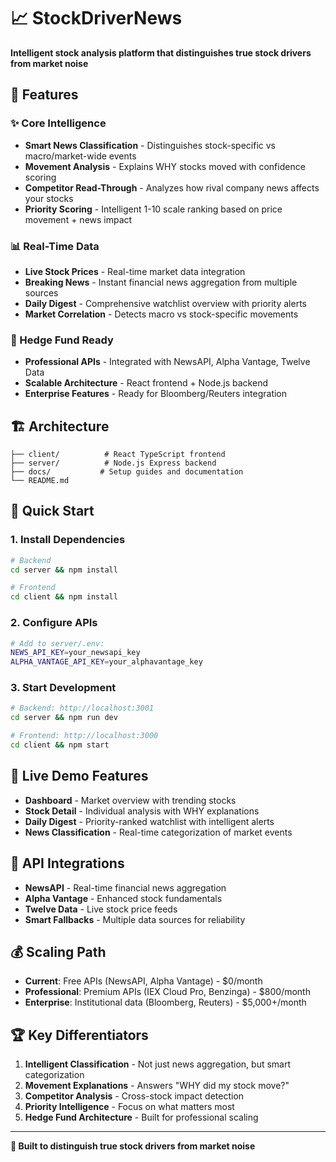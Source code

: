 # 📈 StockDriverNews

**Intelligent stock analysis platform that distinguishes true stock drivers from market noise**

## 🚀 Features

### ✨ Core Intelligence
- **Smart News Classification** - Distinguishes stock-specific vs macro/market-wide events
- **Movement Analysis** - Explains WHY stocks moved with confidence scoring
- **Competitor Read-Through** - Analyzes how rival company news affects your stocks
- **Priority Scoring** - Intelligent 1-10 scale ranking based on price movement + news impact

### 📊 Real-Time Data
- **Live Stock Prices** - Real-time market data integration
- **Breaking News** - Instant financial news aggregation from multiple sources
- **Daily Digest** - Comprehensive watchlist overview with priority alerts
- **Market Correlation** - Detects macro vs stock-specific movements

### 🏦 Hedge Fund Ready
- **Professional APIs** - Integrated with NewsAPI, Alpha Vantage, Twelve Data
- **Scalable Architecture** - React frontend + Node.js backend
- **Enterprise Features** - Ready for Bloomberg/Reuters integration

## 🏗️ Architecture

```
├── client/          # React TypeScript frontend
├── server/          # Node.js Express backend
├── docs/           # Setup guides and documentation
└── README.md
```

## 🚀 Quick Start

### 1. Install Dependencies
```bash
# Backend
cd server && npm install

# Frontend  
cd client && npm install
```

### 2. Configure APIs
```bash
# Add to server/.env:
NEWS_API_KEY=your_newsapi_key
ALPHA_VANTAGE_API_KEY=your_alphavantage_key
```

### 3. Start Development
```bash
# Backend: http://localhost:3001
cd server && npm run dev

# Frontend: http://localhost:3000
cd client && npm start
```

## 📱 Live Demo Features

- **Dashboard** - Market overview with trending stocks
- **Stock Detail** - Individual analysis with WHY explanations
- **Daily Digest** - Priority-ranked watchlist with intelligent alerts
- **News Classification** - Real-time categorization of market events

## 🔧 API Integrations

- **NewsAPI** - Real-time financial news aggregation
- **Alpha Vantage** - Enhanced stock fundamentals  
- **Twelve Data** - Live stock price feeds
- **Smart Fallbacks** - Multiple data sources for reliability

## 💰 Scaling Path

- **Current**: Free APIs (NewsAPI, Alpha Vantage) - $0/month
- **Professional**: Premium APIs (IEX Cloud Pro, Benzinga) - $800/month
- **Enterprise**: Institutional data (Bloomberg, Reuters) - $5,000+/month

## 🏆 Key Differentiators

1. **Intelligent Classification** - Not just news aggregation, but smart categorization
2. **Movement Explanations** - Answers "WHY did my stock move?"
3. **Competitor Analysis** - Cross-stock impact detection
4. **Priority Intelligence** - Focus on what matters most
5. **Hedge Fund Architecture** - Built for professional scaling

---

**🎯 Built to distinguish true stock drivers from market noise**